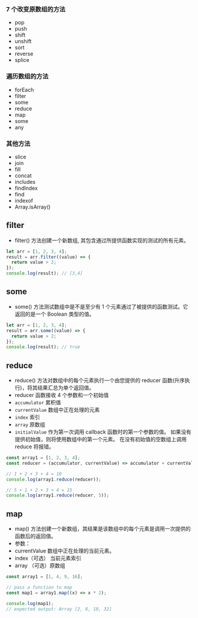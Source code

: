### 7 个改变原数组的方法

- pop
- push
- shift
- unshift
- sort
- reverse
- splice

### 遍历数组的方法

- forEach
- filter
- some
- reduce
- map
- some
- any

### 其他方法

- slice
- join
- fill
- concat
- includes
- findIndex
- find
- indexof
- Array.isArray()

## filter

- filter() 方法创建一个新数组, 其包含通过所提供函数实现的测试的所有元素。

```js
let arr = [1, 2, 3, 4];
result = arr.filter((value) => {
  return value > 2;
});
console.log(result); // [3,4]
```

## some

- some() 方法测试数组中是不是至少有 1 个元素通过了被提供的函数测试。它返回的是一个 Boolean 类型的值。

```js
let arr = [1, 2, 3, 4];
result = arr.some((value) => {
  return value > 2;
});
console.log(result); // true
```

## reduce

- reduce() 方法对数组中的每个元素执行一个由您提供的 reducer 函数(升序执行)，将其结果汇总为单个返回值。
- reducer 函数接收 4 个参数和一个初始值
- `accumulator` 累积值
- `currentValue` 数组中正在处理的元素
- `index` 索引
- `array` 原数组
- `initialValue` 作为第一次调用 callback 函数时的第一个参数的值。 如果没有提供初始值，则将使用数组中的第一个元素。 在没有初始值的空数组上调用 reduce 将报错。

```js
const array1 = [1, 2, 3, 4];
const reducer = (accumulator, currentValue) => accumulator + currentValue;

// 1 + 2 + 3 + 4 = 10
console.log(array1.reduce(reducer));

// 5 + 1 + 2 + 3 + 4 = 15
console.log(array1.reduce(reducer, 5));
```

## map

- map() 方法创建一个新数组，其结果是该数组中的每个元素是调用一次提供的函数后的返回值。
- 参数：
- currentValue 数组中正在处理的当前元素。
- index（可选） 当前元素索引
- array （可选）原数组

```js
const array1 = [1, 4, 9, 16];

// pass a function to map
const map1 = array1.map((x) => x * 2);

console.log(map1);
// expected output: Array [2, 8, 18, 32]
```
